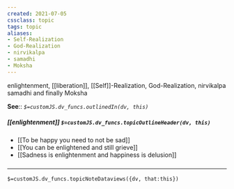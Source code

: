 ```yaml
---
created: 2021-07-05
cssclass: topic
tags: topic
aliases:
- Self-Realization
- God-Realization
- nirvikalpa
- samadhi
- Moksha
---
```


enlightenment, [[liberation]], [[Self]]-Realization, God-Realization, nirvikalpa samadhi and finally Moksha

**See**:: 
*`$=customJS.dv_funcs.outlinedIn(dv, this)`*

##### [[enlightenment]] `$=customJS.dv_funcs.topicOutlineHeader(dv, this)`
- [[To be happy you need to not be sad]]
- [[You can be enlightened and still grieve]]
- [[Sadness is enlightenment and happiness is delusion]]

### <hr class="dataviews"/>

`$=customJS.dv_funcs.topicNoteDataviews({dv, that:this})`